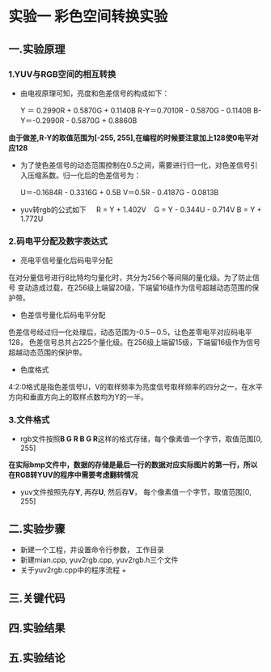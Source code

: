 # 实验一 彩色空间转换实验
## 一.实验原理
### 1.YUV与RGB空间的相互转换
+ 由电视原理可知，亮度和色差信号的构成如下：

    Y ＝ 0.2990R + 0.5870G + 0.1140B
    R-Y＝0.7010R - 0.5870G - 0.1140B
    B-Y＝-0.2990R - 0.5870G + 0.8860B

**由于做差,R-Y的取值范围为[-255, 255],在编程的时候要注意加上128使0电平对应128**
+ 为了使色差信号的动态范围控制在0.5之间，需要进行归一化，对色差信号引入压缩系数。归一化后的色差信号为：
    
    U＝-0.1684R - 0.3316G + 0.5B
    V＝0.5R - 0.4187G - 0.0813B
+ yuv转rgb的公式如下
    
    R = Y + 1.402V
    G = Y - 0.344U - 0.714V
    B = Y + 1.772U
    
### 2.码电平分配及数字表达式
+ 亮电平信号量化后码电平分配

在对分量信号进行8比特均匀量化时，共分为256个等间隔的量化级。为了防止信号
变动造成过载，在256级上端留20级，下端留16级作为信号超越动态范围的保护带。

+ 色差信号量化后码电平分配

色差信号经过归一化处理后，动态范围为-0.5－0.5，让色差零电平对应码电平128，
色差信号总共占225个量化级。在256级上端留15级，下端留16级作为信号超越动态范围的保护带。

+ 色度格式

4:2:0格式是指色差信号U，V的取样频率为亮度信号取样频率的四分之一，在水平方向和垂直方向上的取样点数均为Y的一半。

### 3.文件格式
+ rgb文件按照**B G R B G R**这样的格式存储，每个像素值一个字节，取值范围[0, 255]
 
 **在实际bmp文件中，数据的存储是最后一行的数据对应实际图片的第一行，所以在RGB转YUV的程序中需要考虑翻转情况**

+ yuv文件按照先存**Y**, 再存**U**, 然后存**V**， 每个像素值一个字节，取值范围[0, 255]
## 二.实验步骤
+ 新建一个工程，并设置命令行参数， 工作目录
+ 新建mian.cpp, yuv2rgb.cpp, yuv2rgb.h三个文件
+ 关于yuv2rgb.cpp中的程序流程
    +
        
## 三.关键代码
## 四.实验结果
## 五.实验结论
